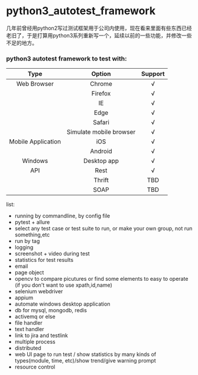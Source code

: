 # python3_autotest_framework

几年前曾经用python2写过测试框架用于公司内使用，现在看来里面有些东西已经老旧了，于是打算用python3系列重新写一个，延续以前的一些功能，并修改一些不足的地方。
### python3 autotest framework to test with:


| Type | Option | Support |
| :------:| :------: | :------: |
| Web Browser | Chrome | √ |
| | Firefox | √ |
| | IE | √ |
| | Edge | √ |
| | Safari | √ |
| | Simulate mobile browser | √ |
| Mobile Application | iOS | √ |
| | Android | √ |
| Windows | Desktop app | √ |
| API | Rest | √ |
| | Thrift | TBD |
| | SOAP | TBD |


list:
- running by commandline, by config file
- pytest + allure
- select any test case or test suite to run, or make your own group, not run something,etc
- run by tag
- logging
- screenshot + video during test
- statistics for test results
- email
- page object
- opencv to compare picutures or find some elements to easy to operate (if you don't want to use xpath,id,name)
- selenium webdriver
- appium
- automate windows desktop application
- db for mysql, mongodb, redis
- activemq or else
- file handler
- text handler
- link to jira and testlink
- multiple process
- distributed
- web UI page to run test / show statistics by many kinds of types(module, time, etc)/show trend/give warning prompt
- resource control